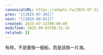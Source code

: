 ```yaml
---
canonicalURL: https://adaptx.tw/2025-07-31
prev: "[[2025-07-30]]"
next: "[[2025-08-01]]"
created: 2025-07-31T00:00:00
modified: 2025-09-03T08:31:16
related: []
---
```


有時，不是要換一艘船，而是該換一片海。
